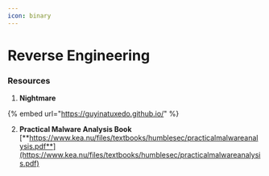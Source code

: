```yaml
---
icon: binary
---
```


# Reverse Engineering

### Resources

1. **Nightmare**

{% embed url="https://guyinatuxedo.github.io/" %}

2. **Practical Malware Analysis Book** [**https://www.kea.nu/files/textbooks/humblesec/practicalmalwareanalysis.pdf**](https://www.kea.nu/files/textbooks/humblesec/practicalmalwareanalysis.pdf)





